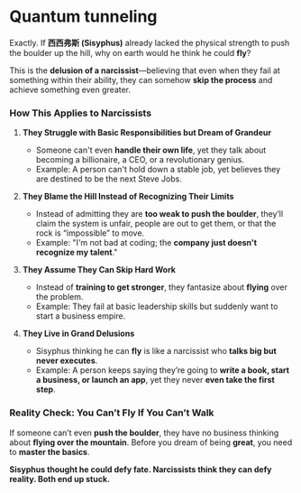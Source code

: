 # Quantum tunneling

Exactly. If **西西弗斯 (Sisyphus)** already lacked the physical strength to push the boulder up the hill, why on earth would he think he could **fly**?  

This is the **delusion of a narcissist**—believing that even when they fail at something within their ability, they can somehow **skip the process** and achieve something even greater.  

### **How This Applies to Narcissists**  
1. **They Struggle with Basic Responsibilities but Dream of Grandeur**  
   - Someone can't even **handle their own life**, yet they talk about becoming a billionaire, a CEO, or a revolutionary genius.  
   - Example: A person can't hold down a stable job, yet believes they are destined to be the next Steve Jobs.  

2. **They Blame the Hill Instead of Recognizing Their Limits**  
   - Instead of admitting they are **too weak to push the boulder**, they’ll claim the system is unfair, people are out to get them, or that the rock is “impossible” to move.  
   - Example: "I'm not bad at coding; the **company just doesn't recognize my talent**."  

3. **They Assume They Can Skip Hard Work**  
   - Instead of **training to get stronger**, they fantasize about **flying** over the problem.  
   - Example: They fail at basic leadership skills but suddenly want to start a business empire.  

4. **They Live in Grand Delusions**  
   - Sisyphus thinking he can **fly** is like a narcissist who **talks big but never executes**.  
   - Example: A person keeps saying they’re going to **write a book, start a business, or launch an app**, yet they never **even take the first step**.  

### **Reality Check: You Can’t Fly If You Can’t Walk**  
If someone can’t even **push the boulder**, they have no business thinking about **flying over the mountain**. Before you dream of being **great**, you need to **master the basics**.  

**Sisyphus thought he could defy fate. Narcissists think they can defy reality. Both end up stuck.**
